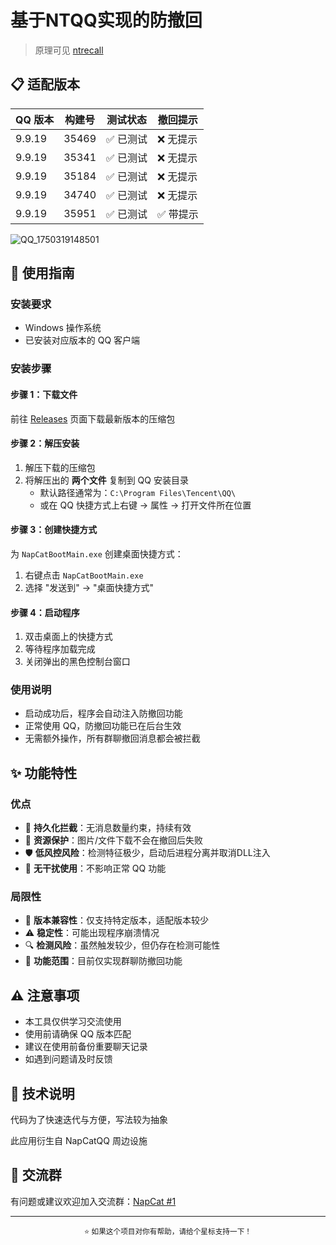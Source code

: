 # 基于NTQQ实现的防撤回

> 原理可见 [ntrecall](https://napneko.github.io/other/ntrecall)

## 📋 适配版本

| QQ 版本 | 构建号 | 测试状态 | 撤回提示 |
|---------|--------|----------|----------|
| 9.9.19 | 35469 | ✅ 已测试 | ❌ 无提示 |
| 9.9.19 | 35341 | ✅ 已测试 | ❌ 无提示 |
| 9.9.19 | 35184 | ✅ 已测试 | ❌ 无提示 |
| 9.9.19 | 34740 | ✅ 已测试 | ❌ 无提示 |
| 9.9.19 | 35951 | ✅ 已测试 | ✅ 带提示 |

![QQ_1750319148501](https://github.com/user-attachments/assets/aa9c1398-a193-4286-8704-51a7cbfb4566)

## 🚀 使用指南

### 安装要求
- Windows 操作系统
- 已安装对应版本的 QQ 客户端

### 安装步骤

#### 步骤 1：下载文件
前往 [Releases](../../releases) 页面下载最新版本的压缩包

#### 步骤 2：解压安装
1. 解压下载的压缩包
2. 将解压出的 **两个文件** 复制到 QQ 安装目录
   - 默认路径通常为：`C:\Program Files\Tencent\QQ\` 
   - 或在 QQ 快捷方式上右键 → 属性 → 打开文件所在位置

#### 步骤 3：创建快捷方式
为 `NapCatBootMain.exe` 创建桌面快捷方式：
1. 右键点击 `NapCatBootMain.exe`
2. 选择 "发送到" → "桌面快捷方式"

#### 步骤 4：启动程序
1. 双击桌面上的快捷方式
2. 等待程序加载完成
3. 关闭弹出的黑色控制台窗口

### 使用说明
- 启动成功后，程序会自动注入防撤回功能
- 正常使用 QQ，防撤回功能已在后台生效
- 无需额外操作，所有群聊撤回消息都会被拦截

## ✨ 功能特性

### 优点
- 🔄 **持久化拦截**：无消息数量约束，持续有效
- 📁 **资源保护**：图片/文件下载不会在撤回后失败  
- 🛡️ **低风控风险**：检测特征极少，启动后进程分离并取消DLL注入
- 🎯 **无干扰使用**：不影响正常 QQ 功能

### 局限性
- 🔧 **版本兼容性**：仅支持特定版本，适配版本较少
- ⚠️ **稳定性**：可能出现程序崩溃情况
- 🔍 **检测风险**：虽然触发较少，但仍存在检测可能性
- 👥 **功能范围**：目前仅实现群聊防撤回功能

## ⚠️ 注意事项

- 本工具仅供学习交流使用
- 使用前请确保 QQ 版本匹配
- 建议在使用前备份重要聊天记录
- 如遇到问题请及时反馈

## 💬 技术说明

代码为了快速迭代与方便，写法较为抽象

此应用衍生自 NapCatQQ 周边设施

## 🔗 交流群

有问题或建议欢迎加入交流群：[NapCat #1](https://qm.qq.com/q/bo2K5fcmjY)

---

<p align="center">
  <sub>⭐ 如果这个项目对你有帮助，请给个星标支持一下！</sub>
</p>